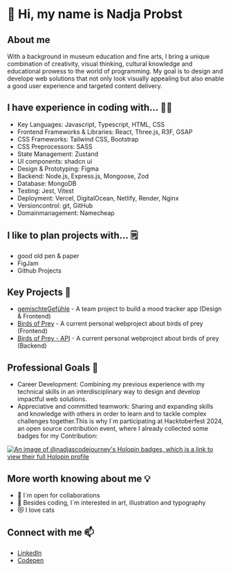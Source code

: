 👋 Hi, my name is Nadja Probst
======================
About me
--------------------------
With a background in museum education and fine arts, I bring a unique combination of creativity, visual thinking, cultural knowledge and educational prowess to the world of programming. 
My goal is to design and develope web solutions that not only look visually appealing but also enable a good user experience and targeted content delivery. 

I have experience in coding with...  👩‍🔧
--------------------------
* Key Languages: Javascript, Typescript, HTML, CSS
* Frontend Frameworks & Libraries: React, Three.js, R3F, GSAP
* CSS Frameworks: Tailwind CSS, Bootstrap
* CSS Preprocessors: SASS
* State Management: Zustand
* UI components: shadcn ui
* Design & Prototyping: Figma
* Backend: Node.js, Express.js, Mongoose, Zod
* Database: MongoDB
* Testing: Jest, Vitest
* Deployment: Vercel, DigitalOcean, Netlify, Render, Nginx
* Versioncontrol: git, GitHub
* Domainmanagement: Namecheap

I like to plan projects with... 🗒️
--------------------------
* good old pen & paper
* FigJam
* Github Projects

Key Projects 🌟
--------------------------
* [gemischteGefühle](https://github.com/MindfulStudio/frontend) - A team project to build a mood tracker app (Design & Frontend)
* [Birds of Prey](https://github.com/nadjascodejourney/birdsOfPrey-Project) - A current personal webproject about birds of prey (Frontend)
* [Birds of Prey - API](https://github.com/nadjascodejourney/backendproject-birdsofprey-api) - A current personal webproject about birds of prey (Backend)

Professional Goals 🚀
-------------------------- 
* Career Development: Combining my previous experience with my technical skills in an interdisciplinary way to design and develop impactful web solutions.
* Appreciative and committed teamwork: Sharing and expanding skills and knowledge with others in order to learn and to tackle complex challenges together.This is why I´m participating at Hacktoberfest 2024, an open source contribution event, where I already collected some badges for my Contribution:

[![An image of @nadjascodejourney's Holopin badges, which is a link to view their full Holopin profile](https://holopin.me/nadjascodejourney)](https://holopin.io/@nadjascodejourney)

More worth knowing about me 💡
--------------------------
* 🤝 I´m open for collaborations
* 🎨 Besides coding, I´m interested in art, illustration and typography
* 😻 I love cats 
  
Connect with me 📫
--------------------------
* [LinkedIn](https://www.linkedin.com/in/nadja-probst/)
* [Codepen](https://codepen.io/Nadja-Probst)




